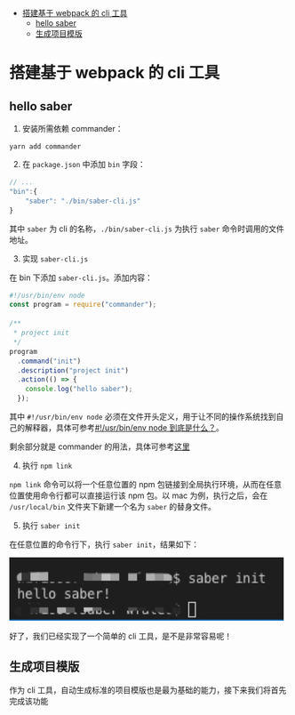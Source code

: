 <!-- TOC -->

- [搭建基于 webpack 的 cli 工具](#搭建基于-webpack-的-cli-工具)
    - [hello saber](#hello-saber)
    - [生成项目模版](#生成项目模版)

<!-- /TOC -->

# 搭建基于 webpack 的 cli 工具

## hello saber

1. 安装所需依赖 commander：

```
yarn add commander
```

2. 在 `package.json` 中添加 `bin` 字段：

```js
// ...
"bin":{
    "saber": "./bin/saber-cli.js"
}
```

其中 `saber` 为 cli 的名称，`./bin/saber-cli.js` 为执行 `saber` 命令时调用的文件地址。

3. 实现 `saber-cli.js`

在 bin 下添加 `saber-cli.js`。添加内容：

```javascript
#!/usr/bin/env node
const program = require("commander");

/**
 * project init
 */
program
  .command("init")
  .description("project init")
  .action(() => {
    console.log("hello saber");
  });
```

其中 `#!/usr/bin/env node` 必须在文件开头定义，用于让不同的操作系统找到自己的解释器，具体可参考[#!/usr/bin/env node 到底是什么？](https://juejin.im/post/5cb93cd651882578b148c637)。

剩余部分就是 commander 的用法，具体可参考[这里](https://github.com/tj/commander.js/)

4. 执行 `npm link`

`npm link` 命令可以将一个任意位置的 npm 包链接到全局执行环境，从而在任意位置使用命令行都可以直接运行该 npm 包。以 mac 为例，执行之后，会在 `/usr/local/bin` 文件夹下新建一个名为 `saber` 的替身文件。

5. 执行 `saber init`

在任意位置的命令行下，执行 `saber init`，结果如下：

![saber-init](./static/saber-init.jpg)

好了，我们已经实现了一个简单的 cli 工具，是不是非常容易呢！


## 生成项目模版

作为 cli 工具，自动生成标准的项目模版也是最为基础的能力，接下来我们将首先完成该功能